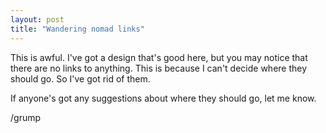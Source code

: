 ```yaml
---
layout: post
title: "Wandering nomad links"
---
```

This is awful. I've got a design that's good here, but you may notice that
there are no links to anything. This is because I can't decide where they
should go. So I've got rid of them.

If anyone's got any suggestions about where they should go, let me know.

/grump
